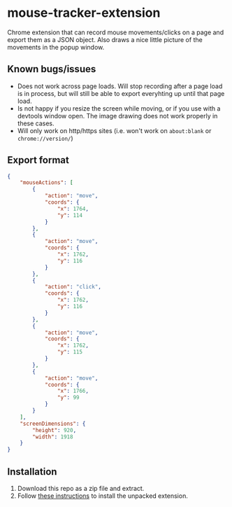 # mouse-tracker-extension

Chrome extension that can record mouse movements/clicks on a page and export them as a JSON object. Also draws a nice little picture of the movements in the popup window.

## Known bugs/issues

- Does not work across page loads. Will stop recording after a page load is in process, but will still be able to export everyhting up until that page load.
- Is not happy if you resize the screen while moving, or if you use with a devtools window open. The image drawing does not work properly in these cases.
- Will only work on http/https sites (i.e. won't work on `about:blank` or `chrome://version/`)

## Export format
```json
{
    "mouseActions": [
        {
            "action": "move",
            "coords": {
                "x": 1764,
                "y": 114
            }
        },
        {
            "action": "move",
            "coords": {
                "x": 1762,
                "y": 116
            }
        },
        {
            "action": "click",
            "coords": {
                "x": 1762,
                "y": 116
            }
        },
        {
            "action": "move",
            "coords": {
                "x": 1762,
                "y": 115
            }
        },
        {
            "action": "move",
            "coords": {
                "x": 1766,
                "y": 99
            }
        }
    ],
    "screenDimensions": {
        "height": 920,
        "width": 1918
    }
}
```

## Installation
1. Download this repo as a zip file and extract.
3. Follow <a href="https://stackoverflow.com/a/24577660/10962644">these instructions</a> to install the unpacked extension.

